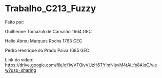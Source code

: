 # Trabalho_C213_Fuzzy

Feito por:

Guilherme Tomazoli de Carvalho 1664 GEC

Helio Abreu Marques Rocha 1763 GEC

Pedro Henrique do Prado Paiva 1685 GEC

Link do video:
https://drive.google.com/file/d/1wVTOivVUzH6TYimNlsvM4tAi_fs8AIoC/view?usp=sharing

